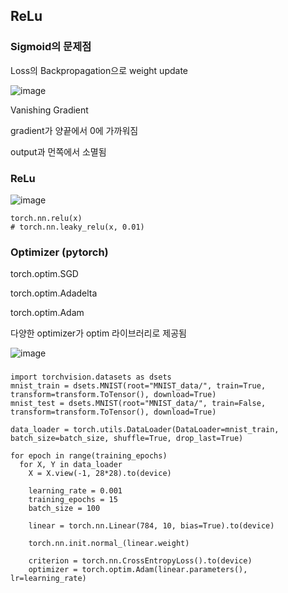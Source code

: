 ## ReLu
### Sigmoid의 문제점
Loss의 Backpropagation으로 weight update

![image](https://github.com/pomota/TIL/assets/132712212/f2a0de28-b3f1-4f59-9f79-84ee53cd4201)

Vanishing Gradient

gradient가 양끝에서 0에 가까워짐

output과 먼쪽에서 소멸됨

### ReLu
![image](https://github.com/pomota/TIL/assets/132712212/1dd90951-d413-4a16-9c34-2f1eba37ac99)

```
torch.nn.relu(x)
# torch.nn.leaky_relu(x, 0.01)
```

### Optimizer (pytorch)
torch.optim.SGD

torch.optim.Adadelta

torch.optim.Adam

다양한 optimizer가 optim 라이브러리로 제공됨

![image](https://github.com/pomota/TIL/assets/132712212/eaffebfc-c8f6-4fef-b562-908b3d3566d9)

###
```
import torchvision.datasets as dsets
mnist_train = dsets.MNIST(root="MNIST_data/", train=True, transform=transform.ToTensor(), download=True)
mnist_test = dsets.MNIST(root="MNIST_data/", train=False, transform=transform.ToTensor(), download=True)

data_loader = torch.utils.DataLoader(DataLoader=mnist_train, batch_size=batch_size, shuffle=True, drop_last=True)

for epoch in range(training_epochs)
  for X, Y in data_loader
    X = X.view(-1, 28*28).to(device)
    
    learning_rate = 0.001
    training_epochs = 15
    batch_size = 100
    
    linear = torch.nn.Linear(784, 10, bias=True).to(device)
    
    torch.nn.init.normal_(linear.weight)
    
    criterion = torch.nn.CrossEntropyLoss().to(device)
    optimizer = torch.optim.Adam(linear.parameters(), lr=learning_rate)
```
